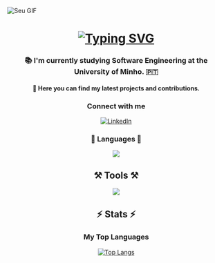 ![Seu GIF](./943e722b-6a26-44c6-a13f-cc00667b42b8.gif)

<h1 align="center">
<a href="https://git.io/typing-svg"><img src="https://readme-typing-svg.herokuapp.com?font=Lilita+One&size=35&duration=1500&pause=1000&color=22F723&background=FFFFFF00&center=true&vCenter=true&random=false&width=431&lines=Hi+There!%F0%9F%91%8B;I'm+Tom%C3%A1s+Pinto!+%F0%9F%98%80" alt="Typing SVG" /></a>
</h1>

<h3 align="center">📚 I'm currently studying Software Engineering at the University of Minho. 🇵🇹</h3>

<h4 align="center">🎯 Here you can find my latest projects and contributions.</h4>

<h3 align="center">Connect with me</h3>
<p align="center">
<a href="https://linkedin.com/in/tomás-pinto-92300626b">
    <img src="https://img.shields.io/badge/LinkedIn-%230077B5.svg?logo=linkedin&logoColor=white" alt="LinkedIn"/>
</a>


<h3 align="center">📘 Languages 📙</h3>
<p align="center"> 
<img src="https://skillicons.dev/icons?i=html,python,javascript,c,css,java,mysql,haskell,cs,cpp,matlab"/><br>

<h2 align="center">⚒️ Tools ⚒️</h2>
<p align="center"> <img src="https://skillicons.dev/icons?i=linux,vscode,visualstudio,github,figma,cmake,gitlab,windows,powershell"/>

<h2 align="center">⚡ Stats ⚡</h2>

<h3 align="center">My Top Languages</h3>
<p align="center">
<a href="https://github.com/Primenta">
    <img src="https://github-readme-stats.vercel.app/api/top-langs/?username=Primenta&layout=compact&include_all_commits=true" alt="Top Langs"/>
</a>

